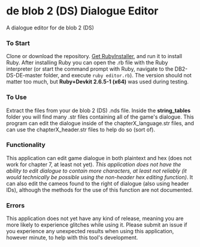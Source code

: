 # de blob 2 (DS) Dialogue Editor
A dialogue editor for de blob 2 (DS)

### To Start
Clone or download the repository. [Get RubyInstaller](https://rubyinstaller.org/downloads/), and run it to install Ruby. After installing Ruby you can open the .rb file with the Ruby interpreter (or start the command prompt with Ruby, navigate to the DB2-DS-DE-master folder, and execute `ruby editor.rb`).
The version should not matter too much, but **Ruby+Devkit 2.6.5-1 (x64)** was used during testing.

### To Use
Extract the files from your de blob 2 (DS) .nds file. Inside the **string_tables** folder you will find many .str files containing all of the game's dialogue. This program can edit the dialogue inside of the chapterX_language.str files, and can use the chapterX_header.str files to help do so (sort of).

### Functionality
This application can edit game dialogue in both plaintext and hex (does not work for chapter 7, at least not yet). *This application does not have the ability to edit dialogue to contain more characters, at least not reliably (it would technically be possible using the non-header hex editing function)*. It can also edit the cameos found to the right of dialogue (also using header IDs), although the methods for the use of this function are not documented.

### Errors 
This application does not yet have any kind of release, meaning you are more likely to experience glitches while using it. Please submit an issue if you experience any unexpected results when using this application, however minute, to help with this tool's development.
